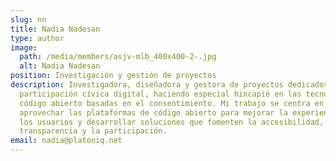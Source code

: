 ```yaml
---
slug: nn
title: Nadia Nadesan
type: author
image:
  path: /media/members/asjv-mlb_400x400-2-.jpg
  alt: Nadia Nadesan
position: Investigación y gestión de proyectos
description: Investigadora, diseñadora y gestora de proyectos dedicados a la
  participación cívica digital, haciendo especial hincapié en las tecnologías de
  código abierto basadas en el consentimiento. Mi trabajo se centra en
  aprovechar las plataformas de código abierto para mejorar la experiencia de
  los usuarios y desarrollar soluciones que fomenten la accesibilidad, la
  transparencia y la participación.
email: nadia@platoniq.net
---
```

